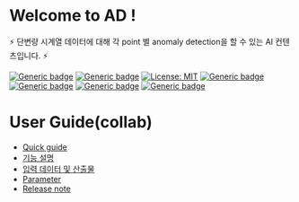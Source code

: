 # Welcome to AD !

⚡ 단변량 시계열 데이터에 대해 각 point 별 anomaly detection을 할 수 있는 AI 컨텐츠입니다. ⚡

[![Generic badge](https://img.shields.io/badge/release-v2.0.1-green.svg?style=for-the-badge)](http://링크)
[![Generic badge](https://img.shields.io/badge/last_update-2024.05.10-002E5F?style=for-the-badge)]()
[![License: MIT](https://img.shields.io/badge/License-MIT-yellow.svg?style=for-the-badge)](https://opensource.org/licenses/MIT)
[![Generic badge](https://img.shields.io/badge/python-3.10-purple.svg?style=for-the-badge&logo=python&logoColor=white)](https://www.python.org/)
[![Generic badge](https://img.shields.io/badge/ALO-v2.3.4-green.svg?style=for-the-badge)](requirement링크)
[![Generic badge](https://img.shields.io/badge/collab-blue.svg?style=for-the-badge)](http://collab.lge.com/main/pages/viewpage.action?pageId=2338397981)
[![Generic badge](https://img.shields.io/badge/request_clm-green.svg?style=for-the-badge)](http://collab.lge.com/main/pages/viewpage.action?pageId=2157128981)


# User Guide(collab)
- [Quick guide](http://collab.lge.com/main/x/Kh9hiw)
- [기능 설명](http://collab.lge.com/main/x/tsOukg)
- [입력 데이터 및 산출물](http://collab.lge.com/main/x/8cOukg)
- [Parameter](http://collab.lge.com/main/x/FsSukg)
- [Release note](http://collab.lge.com/main/x/38tdjg)
